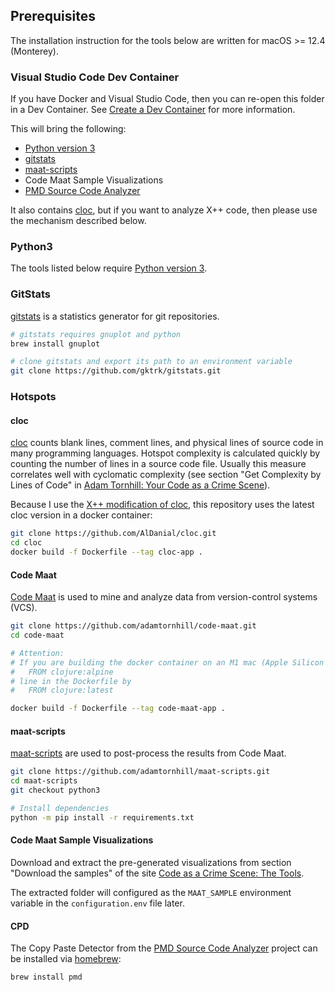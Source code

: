## Prerequisites

The installation instruction for the tools below are written for macOS >= 12.4 (Monterey).

### Visual Studio Code Dev Container

If you have Docker and Visual Studio Code, then you can re-open this folder in a Dev Container. See [Create a Dev
Container](https://code.visualstudio.com/docs/devcontainers/create-dev-container) for more information.

This will bring the following:

- [Python version 3](https://www.python.org/)
- [gitstats](https://github.com/gktrk/gitstats)
- [maat-scripts](https://github.com/adamtornhill/maat-scripts)
- Code Maat Sample Visualizations
- [PMD Source Code Analyzer](https://pmd.github.io)

It also contains [cloc](https://github.com/AlDanial/cloc), but if you want to analyze X++ code, then please use the
mechanism described below.

### Python3

The tools listed below require [Python version 3](https://www.python.org/).

### GitStats

[gitstats](https://github.com/gktrk/gitstats) is a statistics generator for git repositories.

```sh
# gitstats requires gnuplot and python
brew install gnuplot

# clone gitstats and export its path to an environment variable
git clone https://github.com/gktrk/gitstats.git
```

### Hotspots

#### cloc

[cloc](https://github.com/AlDanial/cloc) counts blank lines, comment lines, and physical lines of source code in many
programming languages. Hotspot complexity is calculated quickly by counting the number of lines in a source code file.
Usually this measure correlates well with cyclomatic complexity (see section "Get Complexity by Lines of Code" in [Adam
Tornhill: Your Code as a Crime Scene](https://pragprog.com/titles/atcrime/your-code-as-a-crime-scene/)).

Because I use the [X++ modification of cloc](https://github.com/AlDanial/cloc/pull/634), this repository uses the latest
cloc version in a docker container:

```sh
git clone https://github.com/AlDanial/cloc.git
cd cloc
docker build -f Dockerfile --tag cloc-app .
```

#### Code Maat

[Code Maat](https://github.com/adamtornhill/code-maat) is used to mine and analyze data from version-control systems (VCS).

```sh
git clone https://github.com/adamtornhill/code-maat.git
cd code-maat

# Attention:
# If you are building the docker container on an M1 mac (Apple Silicon chip), then you need to replace the
#   FROM clojure:alpine
# line in the Dockerfile by
#   FROM clojure:latest

docker build -f Dockerfile --tag code-maat-app .
```

#### maat-scripts

[maat-scripts](https://github.com/adamtornhill/maat-scripts) are used to post-process the results from Code Maat.

```sh
git clone https://github.com/adamtornhill/maat-scripts.git
cd maat-scripts
git checkout python3

# Install dependencies
python -m pip install -r requirements.txt
```

#### Code Maat Sample Visualizations

Download and extract the pre-generated visualizations from section "Download the samples" of the site [Code as a Crime
Scene: The Tools](https://adamtornhill.com/code/crimescenetools.htm).

The extracted folder will configured as the `MAAT_SAMPLE` environment variable in the `configuration.env` file later.

#### CPD

The Copy Paste Detector from the [PMD Source Code Analyzer](https://pmd.github.io) project can be installed via [homebrew](https://brew.sh):

```sh
brew install pmd
```
